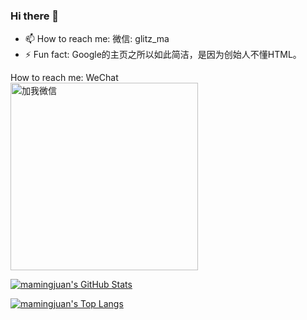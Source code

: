 ### Hi there 👋

- 📫 How to reach me: 微信: glitz_ma
- ⚡ Fun fact: Google的主页之所以如此简洁，是因为创始人不懂HTML。

How to reach me: WeChat       
<img width="300px" src="https://www.mamingjuan.cn/assets/img/webwxgetmsgimg.c60a935f.jpg" alt="加我微信">


[GITHUB_PROFILE]: https://github.com/happy760690
[GITHUB_STATS_SRC]: https://github-readme-stats.vercel.app/api?username=happy760690&show_icons=true
[GITHUB_LANG_SRC]: https://github-readme-stats.vercel.app/api/top-langs/?username=happy760690&layout=compact

[![mamingjuan's GitHub Stats][GITHUB_STATS_SRC]][GITHUB_PROFILE]

[![mamingjuan's Top Langs][GITHUB_LANG_SRC]][GITHUB_PROFILE]


<!--
**happy760690/happy760690** is a ✨ _special_ ✨ repository because its `README.md` (this file) appears on your GitHub profile.

Here are some ideas to get you started:

- 🔭 I’m currently working on ...
- 🌱 I’m currently learning ...
- 👯 I’m looking to collaborate on ...
- 🤔 I’m looking for help with ...
- 💬 Ask me about ...
- 📫 How to reach me: ...
- 😄 Pronouns: ...
- ⚡ Fun fact: ...
-->
